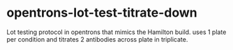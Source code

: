 # opentrons-lot-test-titrate-down
Lot testing protocol in opentrons that mimics the Hamilton build. uses 1 plate per condition and titrates 2 antibodies across plate in triplicate. 
